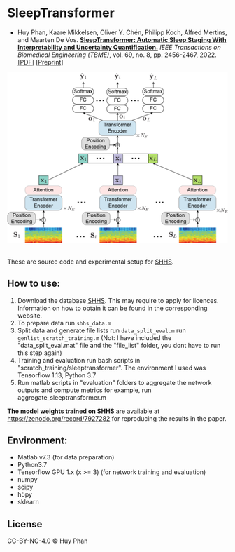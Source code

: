 # SleepTransformer
- Huy Phan, Kaare Mikkelsen, Oliver Y. Chén, Philipp Koch, Alfred Mertins, and Maarten De Vos. [__SleepTransformer: Automatic Sleep Staging With Interpretability and Uncertainty Quantification.__](https://ieeexplore.ieee.org/document/9697331) _IEEE Transactions on Biomedical Engineering (TBME)_, vol. 69, no. 8, pp. 2456-2467, 2022. [[PDF]](https://ieeexplore.ieee.org/document/9697331) [[Preprint]](https://arxiv.org/abs/2105.11043) <br/>

![SleepTransformer](figure/sleeptransformer.png)

<br/>These are source code and experimental setup for [SHHS](https://sleepdata.org/datasets/shhs).

How to use:
-------------
1. Download the database [SHHS](https://sleepdata.org/datasets/shhs). This may require to apply for licences. Information on how to obtain it can be found in the corresponding website.
2. To prepare data
run `shhs_data.m`
3. Split data and generate file lists
run `data_split_eval.m`
run `genlist_scratch_training.m` (Not: I have included the "data_split_eval.mat" file and the "file_list" folder, you dont have to run this step again)
4. Training and evaluation
run bash scripts in "scratch_training/sleeptransformer". The environment I used was Tensorflow 1.13, Python 3.7
5. Run matlab scripts in "evaluation" folders to aggregate the network outputs and compute metrics
for example, run aggregate_sleeptransformer.m

**The model weights trained on SHHS** are available at https://zenodo.org/record/7927282 for reproducing the results in the paper.

Environment:
-------------
- Matlab v7.3 (for data preparation)
- Python3.7
- Tensorflow GPU 1.x (x >= 3) (for network training and evaluation)
- numpy
- scipy
- h5py
- sklearn 

License
-------------
CC-BY-NC-4.0 
© Huy Phan
